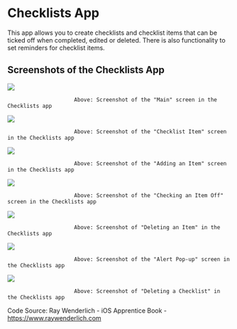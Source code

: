 # Checklists App

This app allows you to create checklists and checklist items that can be ticked off when completed, edited or deleted. There is also functionality to set reminders for checklist items.

## Screenshots of the Checklists App

![](App%20Screen%20Shots/MainScreen.png)

                         Above: Screenshot of the "Main" screen in the Checklists app

![](App%20Screen%20Shots/ChecklistItemsScreen.png)

                         Above: Screenshot of the "Checklist Item" screen in the Checklists app

![](App%20Screen%20Shots/AddingAnItem.png)

                         Above: Screenshot of the "Adding an Item" screen in the Checklists app

![](App%20Screen%20Shots/CheckingItemsOff.png)

                         Above: Screenshot of the "Checking an Item Off" screen in the Checklists app

![](App%20Screen%20Shots/DeletingAnItem.png)

                         Above: Screenshot of "Deleting an Item" in the Checklists app

![](App%20Screen%20Shots/AlertPopup.png)

                         Above: Screenshot of the "Alert Pop-up" screen in the Checklists app

![](App%20Screen%20Shots/DeletingAChecklist.png)

                         Above: Screenshot of "Deleting a Checklist" in the Checklists app
                         

Code Source: Ray Wenderlich - iOS Apprentice Book - https://www.raywenderlich.com
